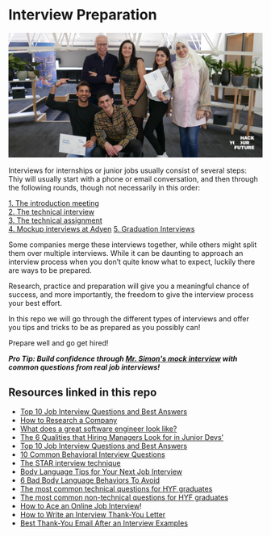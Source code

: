 # Interview Preparation

![InterviewPreparation](assets/interview.jpg)

Interviews for internships or junior jobs usually consist of several steps: Thiy will usually start with a phone or email conversation, and then through the following rounds, though not necessarily in this order:

[1. The introduction meeting](/introductionmeeting.md) <br>
[2. The technical interview](/technicalinterview.md) <br>
[3. The technical assignment](/technicalassignment.md) <br>
[4. Mockup interviews at Adyen](/adyeninterviews.md)
[5. Graduation Interviews](/graduation_Interviews.md)

Some companies merge these interviews together, while others might split them over multiple interviews. While it can be daunting to approach an interview process when you don’t quite know what to expect, luckily there are ways to be prepared. 

Research, practice and preparation will give you a meaningful chance of success, and more importantly, the freedom to give the interview process your best effort.

In this repo we will go through the different types of interviews and offer you tips and tricks to be as prepared as you possibly can!

Prepare well and go get hired!

***Pro Tip: Build confidence through [Mr. Simon's mock interview](https://mrsimon.ai/) with common questions from real job interviews!***

## Resources linked in this repo
- [Top 10 Job Interview Questions and Best Answers](https://www.thebalancecareers.com/top-interview-questions-and-best-answers-2061225)
- [How to Research a Company](https://www.youtube.com/watch?v=9PIQkTlsofI)
- [What does a great software engineer look like?](https://medium.com/airtribe/what-does-a-great-software-engineer-look-like-27ae75eabf79)
- [The 6 Qualities that Hiring Managers Look for in Junior Devs’](https://www.startupinstitute.com/blog/2016-04-13-qualities-of-a-good-developer-karl-hughes)
- [Top 10 Job Interview Questions and Best Answers](https://www.thebalancecareers.com/top-interview-questions-and-best-answers-2061225)
- [10 Common Behavioral Interview Questions](https://www.thebalancecareers.com/top-behavioral-interview-questions-2059618)
- [The STAR interview technique](https://www.themuse.com/advice/star-interview-method)
- [Body Language Tips for Your Next Job Interview](https://www.thebalancecareers.com/body-language-tips-for-your-next-job-interview-2060576)
- [6 Bad Body Language Behaviors To Avoid](https://www.youtube.com/watch?v=sXAHwa1CWYw&ab_channel=TheExecuSearchGroup)
- [The most common technical questions for HYF graduates](/technicalquestions.md)
- [The most common non-technical questions for HYF graduates](/nontechquestions.md)
- [How to Ace an Online Job Interview](https://www.wired.com/story/tips-for-online-job-interviews/)!
- [How to Write an Interview Thank-You Letter](https://www.thebalancecareers.com/how-to-write-an-interview-thank-you-letter-2063981)
- [Best Thank-You Email After an Interview Examples](https://www.thebalancecareers.com/thank-you-email-after-job-interview-2063958) 
